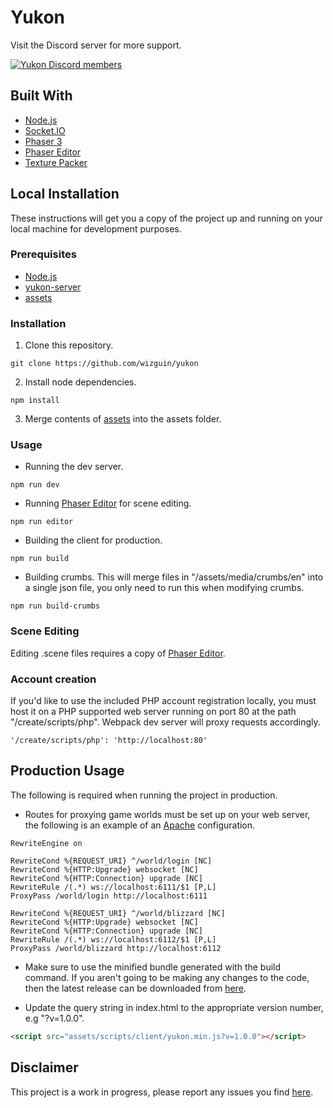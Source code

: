 # Yukon

Visit the Discord server for more support.

[![Yukon Discord members](https://badgen.net/discord/members/eAdSR33k3w)](https://discord.gg/eAdSR33k3w)

## Built With

* [Node.js](https://nodejs.org/en/)
* [Socket.IO](https://socket.io/)
* [Phaser 3](https://phaser.io/)
* [Phaser Editor](https://phasereditor2d.com/)
* [Texture Packer](https://www.codeandweb.com/texturepacker)

## Local Installation

These instructions will get you a copy of the project up and running on your local machine for development purposes.

### Prerequisites

* [Node.js](https://nodejs.org/en/)
* [yukon-server](https://github.com/wizguin/yukon-server)
* [assets](https://gitlab.com/yukn/assets)

### Installation

1. Clone this repository.

```console
git clone https://github.com/wizguin/yukon
```

2. Install node dependencies.

```console
npm install
```

3. Merge contents of [assets](https://gitlab.com/yukn/assets) into the assets folder.

### Usage

* Running the dev server.

```console
npm run dev
```

* Running [Phaser Editor](https://phasereditor2d.com/) for scene editing.

```console
npm run editor
```

* Building the client for production.

```console
npm run build
```

* Building crumbs. This will merge files in "/assets/media/crumbs/en" into a single json file, you only need to run this when modifying crumbs.

```console
npm run build-crumbs
```

### Scene Editing

Editing .scene files requires a copy of [Phaser Editor](https://phasereditor2d.com/).

### Account creation

If you'd like to use the included PHP account registration locally, you must host it on a PHP supported web server running on port 80 at the path "/create/scripts/php". Webpack dev server will proxy requests accordingly.

```console
'/create/scripts/php': 'http://localhost:80'
```

## Production Usage

The following is required when running the project in production.

* Routes for proxying game worlds must be set up on your web server, the following is an example of an [Apache](https://www.apache.org/) configuration.

```console
RewriteEngine on

RewriteCond %{REQUEST_URI} ^/world/login [NC]
RewriteCond %{HTTP:Upgrade} websocket [NC]
RewriteCond %{HTTP:Connection} upgrade [NC]
RewriteRule /(.*) ws://localhost:6111/$1 [P,L]
ProxyPass /world/login http://localhost:6111

RewriteCond %{REQUEST_URI} ^/world/blizzard [NC]
RewriteCond %{HTTP:Upgrade} websocket [NC]
RewriteCond %{HTTP:Connection} upgrade [NC]
RewriteRule /(.*) ws://localhost:6112/$1 [P,L]
ProxyPass /world/blizzard http://localhost:6112
```

* Make sure to use the minified bundle generated with the build command. If you aren't going to be making any changes to the code, then the latest release can be downloaded from [here](https://github.com/wizguin/yukon/releases).

* Update the query string in index.html to the appropriate version number, e.g "?v=1.0.0".

```html
<script src="assets/scripts/client/yukon.min.js?v=1.0.0"></script>
```

## Disclaimer

This project is a work in progress, please report any issues you find [here](https://github.com/wizguin/yukon/issues).
